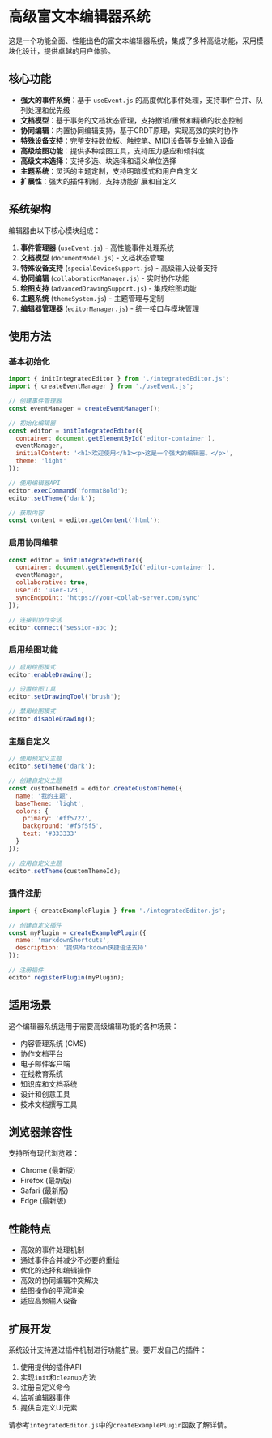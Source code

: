 # 高级富文本编辑器系统

这是一个功能全面、性能出色的富文本编辑器系统，集成了多种高级功能，采用模块化设计，提供卓越的用户体验。

## 核心功能

- **强大的事件系统**：基于 `useEvent.js` 的高度优化事件处理，支持事件合并、队列处理和优先级
- **文档模型**：基于事务的文档状态管理，支持撤销/重做和精确的状态控制
- **协同编辑**：内置协同编辑支持，基于CRDT原理，实现高效的实时协作
- **特殊设备支持**：完整支持数位板、触控笔、MIDI设备等专业输入设备
- **高级绘图功能**：提供多种绘图工具，支持压力感应和倾斜度
- **高级文本选择**：支持多选、块选择和语义单位选择
- **主题系统**：灵活的主题定制，支持明暗模式和用户自定义
- **扩展性**：强大的插件机制，支持功能扩展和自定义

## 系统架构

编辑器由以下核心模块组成：

1. **事件管理器** (`useEvent.js`) - 高性能事件处理系统
2. **文档模型** (`documentModel.js`) - 文档状态管理
3. **特殊设备支持** (`specialDeviceSupport.js`) - 高级输入设备支持
4. **协同编辑** (`collaborationManager.js`) - 实时协作功能
5. **绘图支持** (`advancedDrawingSupport.js`) - 集成绘图功能
6. **主题系统** (`themeSystem.js`) - 主题管理与定制
7. **编辑器管理器** (`editorManager.js`) - 统一接口与模块管理

## 使用方法

### 基本初始化

```javascript
import { initIntegratedEditor } from './integratedEditor.js';
import { createEventManager } from './useEvent.js';

// 创建事件管理器
const eventManager = createEventManager();

// 初始化编辑器
const editor = initIntegratedEditor({
  container: document.getElementById('editor-container'),
  eventManager,
  initialContent: '<h1>欢迎使用</h1><p>这是一个强大的编辑器。</p>',
  theme: 'light'
});

// 使用编辑器API
editor.execCommand('formatBold');
editor.setTheme('dark');

// 获取内容
const content = editor.getContent('html');
```

### 启用协同编辑

```javascript
const editor = initIntegratedEditor({
  container: document.getElementById('editor-container'),
  eventManager,
  collaborative: true,
  userId: 'user-123',
  syncEndpoint: 'https://your-collab-server.com/sync'
});

// 连接到协作会话
editor.connect('session-abc');
```

### 启用绘图功能

```javascript
// 启用绘图模式
editor.enableDrawing();

// 设置绘图工具
editor.setDrawingTool('brush');

// 禁用绘图模式
editor.disableDrawing();
```

### 主题自定义

```javascript
// 使用预定义主题
editor.setTheme('dark');

// 创建自定义主题
const customThemeId = editor.createCustomTheme({
  name: '我的主题',
  baseTheme: 'light',
  colors: {
    primary: '#ff5722',
    background: '#f5f5f5',
    text: '#333333'
  }
});

// 应用自定义主题
editor.setTheme(customThemeId);
```

### 插件注册

```javascript
import { createExamplePlugin } from './integratedEditor.js';

// 创建自定义插件
const myPlugin = createExamplePlugin({
  name: 'markdownShortcuts',
  description: '提供Markdown快捷语法支持'
});

// 注册插件
editor.registerPlugin(myPlugin);
```

## 适用场景

这个编辑器系统适用于需要高级编辑功能的各种场景：

- 内容管理系统 (CMS)
- 协作文档平台
- 电子邮件客户端
- 在线教育系统
- 知识库和文档系统
- 设计和创意工具
- 技术文档撰写工具

## 浏览器兼容性

支持所有现代浏览器：

- Chrome (最新版)
- Firefox (最新版)
- Safari (最新版)
- Edge (最新版)

## 性能特点

- 高效的事件处理机制
- 通过事件合并减少不必要的重绘
- 优化的选择和编辑操作
- 高效的协同编辑冲突解决
- 绘图操作的平滑渲染
- 适应高频输入设备

## 扩展开发

系统设计支持通过插件机制进行功能扩展。要开发自己的插件：

1. 使用提供的插件API
2. 实现`init`和`cleanup`方法
3. 注册自定义命令
4. 监听编辑器事件
5. 提供自定义UI元素

请参考`integratedEditor.js`中的`createExamplePlugin`函数了解详情。 